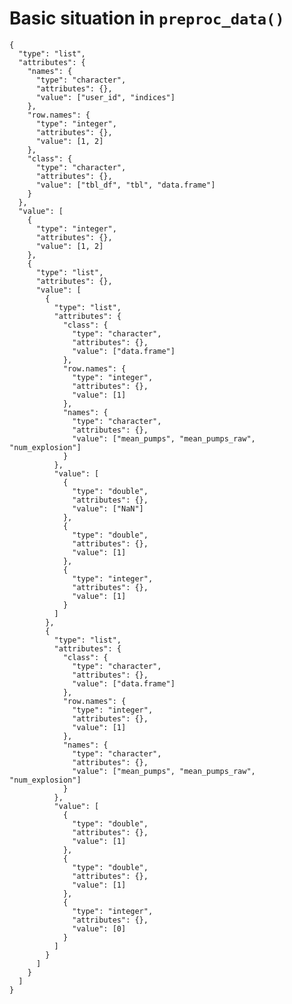# Basic situation in `preproc_data()`

    {
      "type": "list",
      "attributes": {
        "names": {
          "type": "character",
          "attributes": {},
          "value": ["user_id", "indices"]
        },
        "row.names": {
          "type": "integer",
          "attributes": {},
          "value": [1, 2]
        },
        "class": {
          "type": "character",
          "attributes": {},
          "value": ["tbl_df", "tbl", "data.frame"]
        }
      },
      "value": [
        {
          "type": "integer",
          "attributes": {},
          "value": [1, 2]
        },
        {
          "type": "list",
          "attributes": {},
          "value": [
            {
              "type": "list",
              "attributes": {
                "class": {
                  "type": "character",
                  "attributes": {},
                  "value": ["data.frame"]
                },
                "row.names": {
                  "type": "integer",
                  "attributes": {},
                  "value": [1]
                },
                "names": {
                  "type": "character",
                  "attributes": {},
                  "value": ["mean_pumps", "mean_pumps_raw", "num_explosion"]
                }
              },
              "value": [
                {
                  "type": "double",
                  "attributes": {},
                  "value": ["NaN"]
                },
                {
                  "type": "double",
                  "attributes": {},
                  "value": [1]
                },
                {
                  "type": "integer",
                  "attributes": {},
                  "value": [1]
                }
              ]
            },
            {
              "type": "list",
              "attributes": {
                "class": {
                  "type": "character",
                  "attributes": {},
                  "value": ["data.frame"]
                },
                "row.names": {
                  "type": "integer",
                  "attributes": {},
                  "value": [1]
                },
                "names": {
                  "type": "character",
                  "attributes": {},
                  "value": ["mean_pumps", "mean_pumps_raw", "num_explosion"]
                }
              },
              "value": [
                {
                  "type": "double",
                  "attributes": {},
                  "value": [1]
                },
                {
                  "type": "double",
                  "attributes": {},
                  "value": [1]
                },
                {
                  "type": "integer",
                  "attributes": {},
                  "value": [0]
                }
              ]
            }
          ]
        }
      ]
    }

